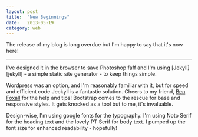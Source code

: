 ```yaml
---
layout: post
title:  "New Beginnings"
date:   2013-05-19
category: web
---
```


<p class="standfirst">The release of my blog is long overdue but I'm happy to say that it's now here!</p> 
<hr>
I've designed it in the browser to save Photoshop faff and I'm using [Jekyll][jekyll] - a simple static site generator - to keep things simple.

Wordpress was an option, and I'm reasonably familiar with it, but for speed and efficient code Jeckyll is a fantastic solution. Cheers to my friend, [Ben Foxall][ben] for the help and tips! Bootstrap comes to the rescue for base and responsive styles. It gets knocked as a tool but to me, it's invaluable.

Design-wise, I'm using google fonts for the typography. I'm using Noto Serif for the heading text and the lovely PT Serif for body text. I pumped up the font size for enhanced readability - hopefully!


[ben]: http://benjaminbenben.com
[jekyll]:    http://jekyllrb.com
